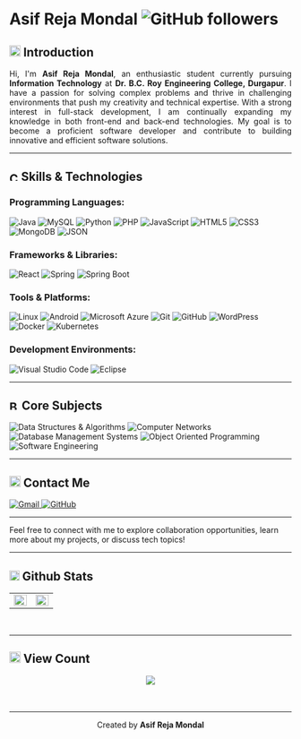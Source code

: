 # Asif Reja Mondal  ![GitHub followers](https://img.shields.io/github/followers/as1fx?label=Follow&style=social)







    

<h2>
  <img src="https://img.icons8.com/ios-filled/50/808080/tea.png" alt="Mug Hot Icon" width="20" height="20">
   Introduction
</h2>







<p align="justify">
Hi, I'm <strong>Asif Reja Mondal</strong>, an enthusiastic student currently pursuing <strong>Information Technology</strong> at <strong>Dr. B.C. Roy Engineering College, Durgapur</strong>. I have a passion for solving complex problems and thrive in challenging environments that push my creativity and technical expertise. With a strong interest in full-stack development, I am continually expanding my knowledge in both front-end and back-end technologies. My goal is to become a proficient software developer and contribute to building innovative and efficient software solutions.
</p>

---

<h2>
  <img src="https://img.icons8.com/ios-filled/50/808080/code.png" alt="Code Icon" width="16" height="16">
Skills & Technologies
</h2>




### Programming Languages:
![Java](https://img.shields.io/badge/Java-ED8B00?style=for-the-badge&logo=java&logoColor=white) 
![MySQL](https://img.shields.io/badge/MySQL-4479A1?style=for-the-badge&logo=mysql&logoColor=white) 
![Python](https://img.shields.io/badge/Python-3776AB?style=for-the-badge&logo=python&logoColor=white) 
![PHP](https://img.shields.io/badge/PHP-777BB4?style=for-the-badge&logo=php&logoColor=white) 
![JavaScript](https://img.shields.io/badge/JavaScript-F7DF1E?style=for-the-badge&logo=javascript&logoColor=black) 
![HTML5](https://img.shields.io/badge/HTML5-E34F26?style=for-the-badge&logo=html5&logoColor=white) 
![CSS3](https://img.shields.io/badge/CSS3-1572B6?style=for-the-badge&logo=css3&logoColor=white) 
![MongoDB](https://img.shields.io/badge/MongoDB-4EA94B?style=for-the-badge&logo=mongodb&logoColor=white) 
![JSON](https://img.shields.io/badge/JSON-000000?style=for-the-badge&logo=json&logoColor=white) 



### Frameworks & Libraries:
![React](https://img.shields.io/badge/React-20232A?style=for-the-badge&logo=react&logoColor=61DAFB) 
![Spring](https://img.shields.io/badge/Spring-6DB33F?style=for-the-badge&logo=spring&logoColor=white) 
![Spring Boot](https://img.shields.io/badge/Spring_Boot-6DB33F?style=for-the-badge&logo=spring-boot&logoColor=white) 

### Tools & Platforms:
![Linux](https://img.shields.io/badge/Linux-FCC624?style=for-the-badge&logo=linux&logoColor=black) 
![Android](https://img.shields.io/badge/Android-3DDC84?style=for-the-badge&logo=android&logoColor=white) 
![Microsoft Azure](https://img.shields.io/badge/Microsoft_Azure-0078D4?style=for-the-badge&logo=microsoft-azure&logoColor=white) 
![Git](https://img.shields.io/badge/Git-F05032?style=for-the-badge&logo=git&logoColor=white) 
![GitHub](https://img.shields.io/badge/GitHub-181717?style=for-the-badge&logo=github&logoColor=white) 
![WordPress](https://img.shields.io/badge/WordPress-21759B?style=for-the-badge&logo=wordpress&logoColor=white) 
![Docker](https://img.shields.io/badge/Docker-2496ED?style=for-the-badge&logo=docker&logoColor=white) 
![Kubernetes](https://img.shields.io/badge/Kubernetes-326CE5?style=for-the-badge&logo=kubernetes&logoColor=white) 







### Development Environments:
![Visual Studio Code](https://img.shields.io/badge/Visual_Studio_Code-0078D4?style=for-the-badge&logo=visual%20studio%20code&logoColor=white) 
![Eclipse](https://img.shields.io/badge/Eclipse-2C2255?style=for-the-badge&logo=eclipse&logoColor=white) 

---

<h2>
<img src="https://img.icons8.com/ios-filled/50/808080/book.png" alt="Book Icon" width="17" height="17">
Core Subjects
</h2>

![Data Structures & Algorithms](https://img.shields.io/badge/Data%20Structures%20&%20Algorithms-FF5733?style=for-the-badge&logo=algolia&logoColor=white) 
![Computer Networks](https://img.shields.io/badge/Computer%20Networks-28A745?style=for-the-badge&logo=cisco&logoColor=white) 
![Database Management Systems](https://img.shields.io/badge/Database%20Management%20Systems-00758F?style=for-the-badge&logo=mongodb&logoColor=white) 
![Object Oriented Programming](https://img.shields.io/badge/Object%20Oriented%20Programming-563D7C?style=for-the-badge&logo=java&logoColor=white) 
![Software Engineering](https://img.shields.io/badge/Software%20Engineering-4285F4?style=for-the-badge&logo=google&logoColor=white) 



---

<h2>
<img src="https://img.icons8.com/ios-filled/50/808080/address-book.png" alt="Address Book Icon" width="20" height="20">
Contact Me
</h2>
<a href="mailto:asifreja74@gmail.com">
  <img src="https://img.shields.io/badge/Gmail-D14836?style=for-the-badge&logo=gmail&logoColor=white" alt="Gmail">
</a>
<a href="https://github.com/as1fx">
  <img src="https://img.shields.io/badge/GitHub-181717?style=for-the-badge&logo=github&logoColor=white" alt="GitHub">
</a>

---
Feel free to connect with me to explore collaboration opportunities, learn more about my projects, or discuss tech topics!

---

<h2>
<img src="https://img.icons8.com/ios-filled/50/808080/layers.png" alt="Layer Group Icon" width="18" height="18">
Github Stats 
</h2>

<table><tr><td valign="top" width="50%">

<img src="https://github-readme-stats.vercel.app/api?username=as1fx&show_icons=true&count_private=true&hide_border=true&bg_color=1c2833&&text_color=ffffff" align="left" style="width: 100%" />

</td><td valign="top" width="50%">

<img src="https://github-readme-stats.vercel.app/api/top-langs/?username=as1fx&hide_border=true&layout=compact&bg_color=1c2833&&text_color=ffffff" align="left" style="width: 100%" />

</td></tr></table>  

<br/>  

---

<h2>
    <img src="https://img.icons8.com/ios-filled/50/808080/visible.png" alt="Eye Icon" width="20" height="20">
    View Count 
</h2>


<div align="center" >
<img src="https://komarev.com/ghpvc/?username=as1fx&&style=flat-square" align="center" />
</div>  
  

<br/>  


<br />

----
<div align="center">Created by <strong>Asif Reja Mondal</strong></div>
